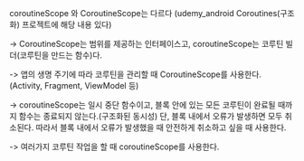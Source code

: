 coroutineScope 와 CoroutineScope는 다르다 (udemy_android Coroutines(구조화) 프로젝트에 해당 내용 있다)

 -> CoroutineScope는 범위를 제공하는 인터페이스고, coroutineScope는 코루틴 빌더(코루틴을 만드는 함수)다.
 
 -> 앱의 생명 주기에 따라 코루틴을 관리할 때 CoroutineScope를 사용한다. (Activity, Fragment, ViewModel 등)
 
 -> coroutineScope는 일시 중단 함수이고, 블록 안에 있는 모든 코루틴이 완료될 때까지 함수는 종료되지 않는다.(구조화된 동시성) 단, 블록 내에서 오류가 발생하면 모두 취소된다. 따라서 블록 내에서 오류가 발생했을 때 안전하게 취소하고 싶을 때 사용한다.
 
 -> 여러가지 코루틴 작업을 할 때 coroutineScope를 사용한다.

